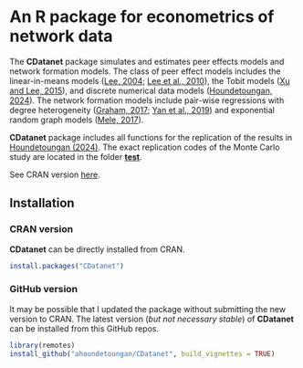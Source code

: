# An R package for econometrics of network data
The **CDatanet** package simulates and estimates peer effects models and network formation models. The class of peer effect models includes the linear-in-means models ([Lee, 2004](https://doi.org/10.1111/j.1468-0262.2004.00558.x); [Lee et al., 2010](https://doi.org/10.1111/j.1368-423X.2010.00310.x)),  the Tobit models ([Xu and Lee, 2015](https://doi.org/10.1016/j.jeconom.2015.05.004)), and discrete numerical data models ([Houndetoungan, 2024](https://doi.org/10.2139/ssrn.3721250)).  The network formation models include pair-wise regressions with degree heterogeneity ([Graham, 2017](https://doi.org/10.3982/ECTA12679); [Yan et al., 2019](https://doi.org/10.1080/01621459.2018.1448829)) and exponential random graph models ([Mele, 2017](https://doi.org/10.3982/ECTA10400)). 

**CDatanet** package includes all functions for the replication of the results in [Houndetoungan (2024)](https://doi.org/10.2139/ssrn.3721250). The exact replication codes of the Monte Carlo study are located in the folder [**test**](https://github.com/ahoundetoungan/CDatanet/tree/master/test).

See CRAN version [here](https://CRAN.R-project.org/package=CDatanet).

## Installation
### CRAN version
**CDatanet** can be directly installed from CRAN.
```R
install.packages("CDatanet")
```

### GitHub version
It may be possible that I updated the package without submitting the new version to CRAN. The latest version (*but not necessary stable*) of **CDatanet** can be installed from this GitHub repos. 
```R
library(remotes)
install_github("ahoundetoungan/CDatanet", build_vignettes = TRUE)
```
